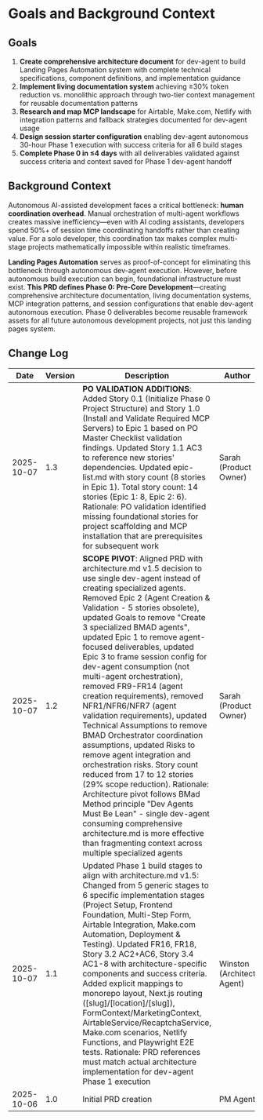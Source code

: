 # Goals and Background Context

## Goals

1. **Create comprehensive architecture document** for dev-agent to build Landing Pages Automation system with complete technical specifications, component definitions, and implementation guidance
2. **Implement living documentation system** achieving ≥30% token reduction vs. monolithic approach through two-tier context management for reusable documentation patterns
3. **Research and map MCP landscape** for Airtable, Make.com, Netlify with integration patterns and fallback strategies documented for dev-agent usage
4. **Design session starter configuration** enabling dev-agent autonomous 30-hour Phase 1 execution with success criteria for all 6 build stages
5. **Complete Phase 0 in ≤4 days** with all deliverables validated against success criteria and context saved for Phase 1 dev-agent handoff

## Background Context

Autonomous AI-assisted development faces a critical bottleneck: **human coordination overhead**. Manual orchestration of multi-agent workflows creates massive inefficiency—even with AI coding assistants, developers spend 50%+ of session time coordinating handoffs rather than creating value. For a solo developer, this coordination tax makes complex multi-stage projects mathematically impossible within realistic timeframes.

**Landing Pages Automation** serves as proof-of-concept for eliminating this bottleneck through autonomous dev-agent execution. However, before autonomous build execution can begin, foundational infrastructure must exist. **This PRD defines Phase 0: Pre-Core Development**—creating comprehensive architecture documentation, living documentation systems, MCP integration patterns, and session configurations that enable dev-agent autonomous execution. Phase 0 deliverables become reusable framework assets for all future autonomous development projects, not just this landing pages system.

## Change Log

| Date | Version | Description | Author |
|------|---------|-------------|--------|
| 2025-10-07 | 1.3 | **PO VALIDATION ADDITIONS**: Added Story 0.1 (Initialize Phase 0 Project Structure) and Story 1.0 (Install and Validate Required MCP Servers) to Epic 1 based on PO Master Checklist validation findings. Updated Story 1.1 AC3 to reference new stories' dependencies. Updated epic-list.md with story count (8 stories in Epic 1). Total story count: 14 stories (Epic 1: 8, Epic 2: 6). Rationale: PO validation identified missing foundational stories for project scaffolding and MCP installation that are prerequisites for subsequent work | Sarah (Product Owner) |
| 2025-10-07 | 1.2 | **SCOPE PIVOT**: Aligned PRD with architecture.md v1.5 decision to use single dev-agent instead of creating specialized agents. Removed Epic 2 (Agent Creation & Validation - 5 stories obsolete), updated Goals to remove "Create 3 specialized BMAD agents", updated Epic 1 to remove agent-focused deliverables, updated Epic 3 to frame session config for dev-agent consumption (not multi-agent orchestration), removed FR9-FR14 (agent creation requirements), removed NFR1/NFR6/NFR7 (agent validation requirements), updated Technical Assumptions to remove BMAD Orchestrator coordination assumptions, updated Risks to remove agent integration and orchestration risks. Story count reduced from 17 to 12 stories (29% scope reduction). Rationale: Architecture pivot follows BMad Method principle "Dev Agents Must Be Lean" - single dev-agent consuming comprehensive architecture.md is more effective than fragmenting context across multiple specialized agents | Sarah (Product Owner) |
| 2025-10-07 | 1.1 | Updated Phase 1 build stages to align with architecture.md v1.5: Changed from 5 generic stages to 6 specific implementation stages (Project Setup, Frontend Foundation, Multi-Step Form, Airtable Integration, Make.com Automation, Deployment & Testing). Updated FR16, FR18, Story 3.2 AC2+AC6, Story 3.4 AC1-8 with architecture-specific components and success criteria. Added explicit mappings to monorepo layout, Next.js routing ([slug]/[location]/[slug]), FormContext/MarketingContext, AirtableService/RecaptchaService, Make.com scenarios, Netlify Functions, and Playwright E2E tests. Rationale: PRD references must match actual architecture implementation for dev-agent Phase 1 execution | Winston (Architect Agent) |
| 2025-10-06 | 1.0 | Initial PRD creation | PM Agent |
